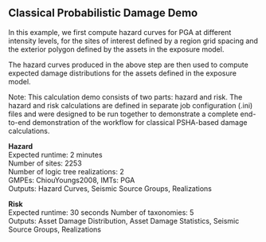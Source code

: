 Classical Probabilistic Damage Demo
-----------------------------------

In this example, we first compute hazard curves for PGA at different intensity levels, 
for the sites of interest defined by a region grid spacing and the exterior polygon defined
by the assets in the exposure model.

The hazard curves produced in the above step are then used to compute expected damage 
distributions for the assets defined in the exposure model.

Note: This calculation demo consists of two parts: hazard and risk. The hazard and risk 
calculations are defined in separate job configuration (.ini) files and were designed to be 
run together to demonstrate a complete end-to-end demonstration of the workflow for classical 
PSHA-based damage calculations.

**Hazard**  
Expected runtime: 2 minutes  
Number of sites: 2253  
Number of logic tree realizations: 2  
GMPEs: ChiouYoungs2008, 
IMTs: PGA  
Outputs: Hazard Curves, Seismic Source Groups, Realizations

**Risk**  
Expected runtime: 30 seconds 
Number of taxonomies: 5  
Outputs: Asset Damage Distribution, Asset Damage Statistics, Seismic Source Groups, Realizations